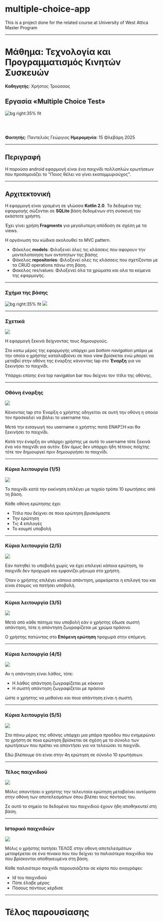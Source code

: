 # multiple-choice-app
This is a project done for the related course at University of West Attica Master Program

---


# Μάθημα: Τεχνολογία και Προγραμματισμός Κινητών Συσκευών

**Καθηγητής**: Χρήστος Τρούσσας

## Εργασία «Multiple Choice Test»
![bg right:35% fit ](pada-logo.png)

<br> <br>

**Φοιτητής**: Παντελιάς Γεώργιος 
**Ημερομηνία**: 15 Φλεβάρη 2025  

---
## Περιγραφή

Η παρούσα android εφαρμογή είναι ένα παιχνίδι πολλαπλών ερωτήσεων που προσομοιάζει το "Ποιος θέλει να γίνει εκατομμυριούχος".


---
## Αρχιτεκτονική

Η εφαρμογή είναι γραμένη σε γλώσσα **Kotlin 2.0**.
Τα δεδομένα της εφαρμογής σώζονται σε **SQLite** βάση δεδομένων στη συσκευή του εκάστοτε χρήστη.

Έχει γίνει χρήση **Fragments** για μεγαλυτερη απόδοση σε σχέση με τα views.

Η οργάνωση του κώδικα ακολουθεί το MVC pattern.
- Φάκελος **models**: Φιλοξενεί όλες τις κλάσσεις που αφορουν την μοντελοποίηση των οντοτητων της βάσης
- Φάκελος **repositories**: Φιλοξενεί ολες τις κλάσσεις που σχετίζονται με τα CRUD operations πάνω στη βάση.
- Φακελος res/values: Φιλοξενεί όλα τα χρώματα και ολα τα κείμενα της εφαρμογής.


---
### Σχήμα της βάσης

![bg right:35% fit](quiz-db.png)
<img src="https://github.com/geopand/multiple-choice-app/blob/main/presentation/quiz-db.png">





---
### Σχετικά

<img src="https://github.com/geopand/multiple-choice-app/blob/main/presentation/home-view.png">

Η εφαρμογή ξεκινά δείχνοντας τους δημιουργούς.

Στο κατω μέρος της εφαρμογής υπάρχει μια *bottom navigation* μπάρα με την οποία ο χρήστης καταλαβαίνει σε ποιο view βρίσκεται ενώ μπορεί να μεταβεί στην οθόνη της έναρξης κάνοντας tap στο **Έναρξη** για να ξεκινήσει το παιχνίδι.

Υπάρχει επίσης ένα top navigation bar που δείχνει τον τίτλο της οθόνης.

---

### Οθόνη έναρξης

<img src="https://github.com/geopand/multiple-choice-app/blob/main/presentation/game-intro-view.png">

Κάνοντας tap στo Έναρξη o χρήστης οδηγείται σε αυτή την οθόνη η οποιία τον προσκαλεί να βάλει το username του.

Μετά την εισαγωγή του username ο χρήστης πατά ΕΝΑΡΞΗ και θα ξεκινήσει το παιχνίδι.

Κατά την έναρξη αν υπάρχει χρήστης με αυτό το username τότε ξεκινά ένα νέο παιχνίδι για αυτόν.
Εάν όμως δεν υπάρχει ήδη τέτοιος παίχτης τότε τον δημιουργεί πριν δημιουργήσει το παιχνίδι.


---

### Κύρια λειτουργία (1/5)

<img src="https://github.com/geopand/multiple-choice-app/blob/main/presentation/game-question-1.png">

Το παιχνίδι κατά την εκκίνηση επιλέγει με τυχαίο τρόπο 10 ερωτήσεις από τη βάση.

Κάθε οθόνη ερώτησης έχει
- Τίτλο που δείχνει σε ποια ερώτηση βρισκόμαστε
- Την ερώτηση
- Τις 4 επιλογές
- Το κουμπί υποβολή


---

### Κύρια λειτουργία (2/5)

<img src="https://github.com/geopand/multiple-choice-app/blob/main/presentation/select-question.png">

Εάν πατηθεί το υποβολή χωρίς να έχει επιλεγεί κάποια ερώτηση, το παιχνίδι δεν προχωρά και εμφανίζει μήνυμα στο χρήστη.

Όταν ο χρήστης επιλέγει κάποια απάντηση, μαρκάρεται η επιλογή του και είναι έτοιμος να πατήσει υποβολή.


---

### Κύρια λειτουργία (3/5)

<img src="https://github.com/geopand/multiple-choice-app/blob/main/presentation/correct-answer.png">


Μετά από κάθε πάτημα του υποβολή εάν ο χρήστης έδωσε σωστή απάντηση, τότε η απάντηση ζωγραφίζεται με χρώμα πράσινο.

Ο χρήστης πατώντας στο **Επόμενη ερώτηση** προχωρά στην επόμενη.


---

### Κύρια λειτουργία (4/5)

<img src="https://github.com/geopand/multiple-choice-app/blob/main/presentation/wrong-answer.png">

Αν η απάντηση είναι λάθος, τότε:
- Η λάθος απάντηση ζωγραφίζεται με κόκκινο
- Η σωστή απάντηση ζωγραφίζεται με πράσινο

ώστε ο χρήστης να μαθαίνει και ποια απάντηση είναι η σωστή.


---

### Κύρια λειτουργία (5/5)

<img src="https://github.com/geopand/multiple-choice-app/blob/main/presentation/progress-bar.png">

Στο πάνω μέρος της οθόνης υπάρχει μια μπάρα προόδου που ενημερώνει το χρήστη σε ποια ερώτηση βρίσκεται σε σχέση με το σύνολο των ερωτήσεων που πρέπει να απαντήσει για να τελειώσει το παιχνίδι.

Εδώ βλέπουμε ότι είναι στην 4η ερώτηση σε σύνολο 10 ερωτήσεων.


---
### Τέλος παιχνιδιού


<img src="https://github.com/geopand/multiple-choice-app/blob/main/presentation/results-view.png">

Μόλις απαντήσει ο χρήστης την τελευταία ερώτηση μεταβαίνει αυτόματα στην οθόνη των αποτελεσμάτων όπου βλέπει τους πόντους του.

Σε αυτό το σημείο τα δεδομένα του παιχνιδιού έχουν ήδη αποθηκευτεί στη βάση.

---

### Ιστορικό παιχνιδιών

<img src="https://github.com/geopand/multiple-choice-app/blob/main/presentation/game-history.png">

Μόλις ο χρήστης πατήσει ΤΕΛΟΣ στην οθονη αποτελεσμάτων μεταφέρεται σε ένα πίνακα που του δείχνει τα παλαιότερα παιχνίδια του που βρίσκονται αποθηκευμένα στη βάση.

Κάθε παλαιότερο παιχνίδι παρουσιάζεται σε κάρτα που αναγράφει:
- Id του παιχνιδιού
- Πότε έλαβε μέρος
- Πόσους πόντους κέρδισε


---
# Τέλος παρουσίασης

